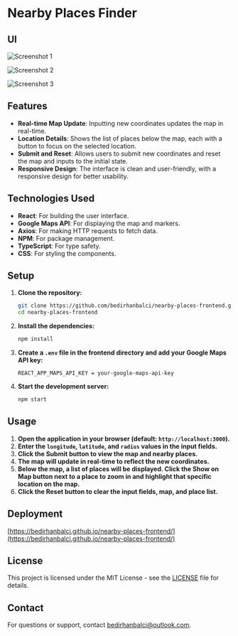 # Nearby Places Finder

## UI

![Screenshot 1](https://github.com/bedirhanbalci/nearby-places-frontend/assets/61194064/f2460200-add0-43e7-8daa-f0e8479cfe19)

![Screenshot 2](https://github.com/bedirhanbalci/nearby-places-frontend/assets/61194064/286f0ff8-cb8e-44e4-ba57-3942a0d4c905)

![Screenshot 3](https://github.com/bedirhanbalci/nearby-places-frontend/assets/61194064/6b1c7d6e-6833-4e71-a949-361add2698f3)

## Features

- **Real-time Map Update**: Inputting new coordinates updates the map in real-time.
- **Location Details**: Shows the list of places below the map, each with a button to focus on the selected location.
- **Submit and Reset**: Allows users to submit new coordinates and reset the map and inputs to the initial state.
- **Responsive Design**: The interface is clean and user-friendly, with a responsive design for better usability.

## Technologies Used

- **React**: For building the user interface.
- **Google Maps API**: For displaying the map and markers.
- **Axios**: For making HTTP requests to fetch data.
- **NPM**: For package management.
- **TypeScript**: For type safety.
- **CSS**: For styling the components.

## Setup

1. **Clone the repository:**

   ```bash
   git clone https://github.com/bedirhanbalci/nearby-places-frontend.git
   cd nearby-places-frontend
   ```

2. **Install the dependencies:**

   ```bash
   npm install
   ```

3. **Create a `.env` file in the frontend directory and add your Google Maps API key:**

   ```env
   REACT_APP_MAPS_API_KEY = your-google-maps-api-key
   ```

4. **Start the development server:**

   ```bash
   npm start
   ```

## Usage

1. **Open the application in your browser (default: `http://localhost:3000`).**
2. **Enter the `longitude`, `latitude`, and `radius` values in the input fields.**
3. **Click the **Submit** button to view the map and nearby places.**
4. **The map will update in real-time to reflect the new coordinates.**
5. **Below the map, a list of places will be displayed. Click the **Show on Map** button next to a place to zoom in and highlight that specific location on the map.**
6. **Click the **Reset** button to clear the input fields, map, and place list.**

## Deployment

[https://bedirhanbalci.github.io/nearby-places-frontend/](https://bedirhanbalci.github.io/nearby-places-frontend/)

## License

This project is licensed under the MIT License - see the [LICENSE](LICENSE) file for details.

## Contact

For questions or support, contact [bedirhanbalci@outlook.com](mailto:your-email@example.com).
